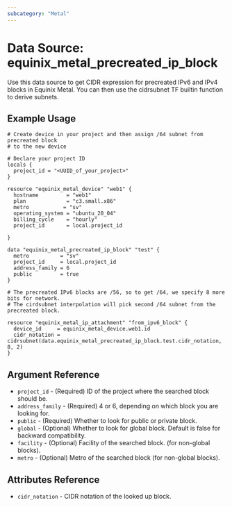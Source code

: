 ```yaml
---
subcategory: "Metal"
---
```


# Data Source: equinix\_metal\_precreated\_ip\_block

Use this data source to get CIDR expression for precreated IPv6 and IPv4 blocks in Equinix Metal.
You can then use the cidrsubnet TF builtin function to derive subnets.

## Example Usage

```hcl
# Create device in your project and then assign /64 subnet from precreated block
# to the new device

# Declare your project ID
locals {
  project_id = "<UUID_of_your_project>"
}

resource "equinix_metal_device" "web1" {
  hostname         = "web1"
  plan             = "c3.small.x86"
  metro           = "sv"
  operating_system = "ubuntu_20_04"
  billing_cycle    = "hourly"
  project_id       = local.project_id

}

data "equinix_metal_precreated_ip_block" "test" {
  metro          = "sv"
  project_id     = local.project_id
  address_family = 6
  public         = true
}

# The precreated IPv6 blocks are /56, so to get /64, we specify 8 more bits for network.
# The cirdsubnet interpolation will pick second /64 subnet from the precreated block.

resource "equinix_metal_ip_attachment" "from_ipv6_block" {
  device_id     = equinix_metal_device.web1.id
  cidr_notation = cidrsubnet(data.equinix_metal_precreated_ip_block.test.cidr_notation, 8, 2)
}
```

## Argument Reference

* `project_id` - (Required) ID of the project where the searched block should be.
* `address_family` - (Required) 4 or 6, depending on which block you are looking for.
* `public` - (Required) Whether to look for public or private block.
* `global` - (Optional) Whether to look for global block. Default is false for backward compatibility.
* `facility` - (Optional) Facility of the searched block. (for non-global blocks).
* `metro` - (Optional) Metro of the searched block (for non-global blocks).

## Attributes Reference

* `cidr_notation` - CIDR notation of the looked up block.
